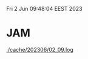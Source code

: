 Fri  2 Jun 09:48:04 EEST 2023
# JAM
<a href='./cache/202306/02_09.log'>./cache/202306/02_09.log</a>
